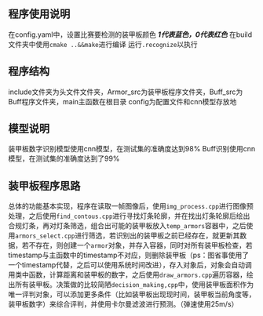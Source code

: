 ## 程序使用说明
在config.yaml中，设置比赛要检测的装甲板颜色
***1代表蓝色，0代表红色***
在build文件夹中使用`cmake ..&&make`进行编译
运行`.recognize`以执行
## 程序结构
include文件夹为头文件文件夹，Armor_src为装甲板程序文件夹，Buff_src为Buff程序文件夹，main主函数在根目录
config为配置文件和cnn模型存放地
## 模型说明
装甲板数字识别模型使用cnn模型，在测试集的准确度达到98%
Buff识别使用cnn模型，在测试集的准确度达到了99%
## 装甲板程序思路
总体的功能基本实现，程序在读取一帧图像后，使用`img_process.cpp`进行图像预处理，之后使用`find_contous.cpp`进行寻找灯条轮廓，并在找出灯条轮廓后绘出合规灯条，再对灯条筛选，组合出可能的装甲板放入`temp_armors`容器中，之后使用`armors_select.cpp`进行筛选，若识别出的装甲板之前已经存在，就更新其数据，若不存在，则创建一个`armor`对象，并存入容器，同时对所有装甲板检查，若timestamp与主函数中的timestamp不对应，则删除装甲板（ps：图省事使用了一个timestamp代替，之后可以使用系统时间改进），存入对象后，对象会自动调用类中函数，计算距离和装甲板的数字，之后使用`draw_armors.cpp`遍历容器，绘出所有装甲板。决策做的比较简陋`decision_making,cpp`中，使用装甲板面积作为唯一评判对象，可以添加更多条件（比如装甲板出现现时间，装甲板当前角度等，装甲板数字）来综合评判，并使用卡尔曼滤波进行预测。（弹速使用25m/s）